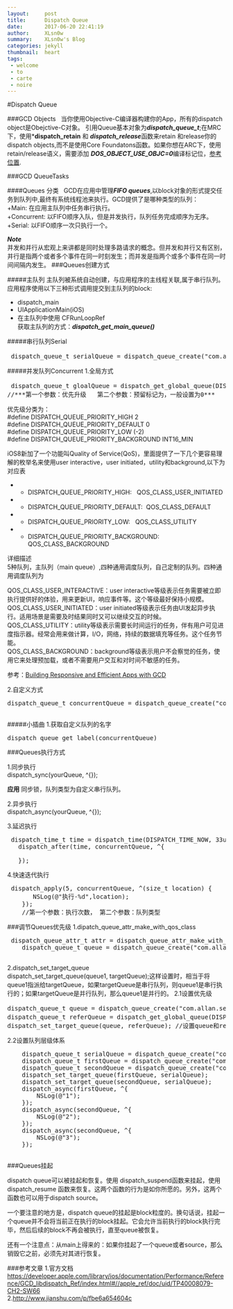 ```yaml
---
layout:     post
title:      Dispatch Queue
date:       2017-06-20 22:41:19
author:     XLsn0w
summary:    XLsn0w's Blog
categories: jekyll
thumbnail:  heart
tags:
 - welcome
 - to
 - carte
 - noire
---
```


#Dispatch Queue

###GCD Objects
&nbsp;&nbsp;当你使用Objective-C编译器构建你的App，所有的dispatch object是Obejctive-C对象。
引用Queue基本对象为***dispatch_queue_t***;在MRC下，使用***dispatch_retain** 和 ***dispatch_release***函数来retain 和release你的dispatch objects,而不是使用Core Foundatons函数。如果你想在ARC下，使用retain/release语义，需要添加 ***DOS_OBJECT_USE_OBJC=0***编译标记位，[参考位置](http://stackoverflow.com/questions/8618632/does-arc-support-dispatch-queues).

###GCD QueueTasks

####Queues 分类
&nbsp;&nbsp;GCD在应用中管理***FIFO queues***,以block对象的形式提交任务到队列中,最终有系统线程池来执行。GCD提供了是哪种类型的队列：<br/>
+Main:       在应用主队列中任务串行执行。<br/>
+Concurrent: 以FIFO顺序入队，但是并发执行，队列任务完成顺序为无序。<br/>
+Serial:     以FIFO顺序一次只执行一个。<br/>

***Note***<br/>
并发和并行从宏观上来讲都是同时处理多路请求的概念。但并发和并行又有区别，并行是指两个或者多个事件在同一时刻发生；而并发是指两个或多个事件在同一时间间隔内发生。
###Queues创建方式

#####主队列
主队列被系统自动创建，与应用程序的主线程关联,属于串行队列。应用程序使用以下三种形式调用提交到主队列的block:<br/>
+ dispatch_main<br/>
+ UIApplicationMain(iOS)<br/>
+ 在主队列中使用 CFRunLoopRef<br/>
获取主队列的方式：***dispatch_get_main_queue()***

#####串行队列Serial
<pre> dispatch_queue_t serialQueue = dispatch_queue_create("com.allan.queue", DISPATCH_QUEUE_SERIAL); //DISPATCH_QUEUE_SERIAL也可写为NULL
</pre>
#####并发队列Concurrent
1.全局方式<br/>
<pre> dispatch_queue_t gloalQueue = dispatch_get_global_queue(DISPATCH_QUEUE_PRIORITY_DEFAULT, 0);全局共享并发队列
//***第一个参数：优先升级   第二个参数：预留标记为，一般设置为0***</pre>
 优先级分类为：<br/>
 #define DISPATCH_QUEUE_PRIORITY_HIGH        2	<br/>
 #define DISPATCH_QUEUE_PRIORITY_DEFAULT     0<br/>
 #define DISPATCH_QUEUE_PRIORITY_LOW         (-2)<br/>
 #define DISPATCH_QUEUE_PRIORITY_BACKGROUND  INT16_MIN<br/>

iOS8新加了一个功能叫Quality of Service(QoS)，里面提供了一下几个更容易理解的枚举名来使用user interactive，user initiated，utility和background,以下为对应表<br/>
*  - DISPATCH_QUEUE_PRIORITY_HIGH: &nbsp;         QOS_CLASS_USER_INITIATED<br/>
 *  - DISPATCH_QUEUE_PRIORITY_DEFAULT:&nbsp;      QOS_CLASS_DEFAULT<br/>
 *  - DISPATCH_QUEUE_PRIORITY_LOW: &nbsp;         QOS_CLASS_UTILITY<br/>
 *  - DISPATCH_QUEUE_PRIORITY_BACKGROUND:&nbsp;   QOS_CLASS_BACKGROUND<br/>

详细描述<br/>
 5种队列，主队列（main queue）,四种通用调度队列，自己定制的队列。四种通用调度队列为<br/>

QOS_CLASS_USER_INTERACTIVE：user interactive等级表示任务需要被立即执行提供好的体验，用来更新UI，响应事件等。这个等级最好保持小规模。<br/>
QOS_CLASS_USER_INITIATED：user initiated等级表示任务由UI发起异步执行。适用场景是需要及时结果同时又可以继续交互的时候。<br/>
QOS_CLASS_UTILITY：utility等级表示需要长时间运行的任务，伴有用户可见进度指示器。经常会用来做计算，I/O，网络，持续的数据填充等任务。这个任务节能。<br/>
QOS_CLASS_BACKGROUND：background等级表示用户不会察觉的任务，使用它来处理预加载，或者不需要用户交互和对时间不敏感的任务。<br/>

参考：[Building Responsive and Efficient Apps with GCD](https://developer.apple.com/videos/play/wwdc2015-718/)


2.自定义方式<br/>

 <pre>dispatch_queue_t concurrentQueue = dispatch_queue_create("com.allan.concurrent", DISPATCH_QUEUE_CONCURRENT);
 </pre>


#####小插曲
1.获取自定义队列的名字
<pre>dispatch_queue_get_label(concurrentQueue)</pre>


###Queues执行方式

1.同步执行<br/>
dispatch_sync(yourQueue, ^{});

 **应用**
 同步锁，队列类型为自定义串行队列。


2.异步执行<br/>
dispatch_async(yourQueue, ^{});<br/>

3.延迟执行
<pre>
 dispatch_time_t time = dispatch_time(DISPATCH_TIME_NOW, 33ull * NSEC_PER_SEC);
   dispatch_after(time, concurrentQueue, ^{

   });</pre>
4.快速迭代执行
<pre>
 dispatch_apply(5, concurrentQueue, ^(size_t location) {
       NSLog(@"执行-%d",location);
    });
    //第一个参数：执行次数， 第二个参数：队列类型
</pre>


###调节Queues优先级
1.dipatch_queue_attr_make_with_qos_class
<pre>
 dispatch_queue_attr_t attr = dispatch_queue_attr_make_with_qos_class(DISPATCH_QUEUE_SERIAL, QOS_CLASS_UTILITY, 100);
    dispatch_queue_t queue = dispatch_queue_create("com.allan.qosqueue", attr);

</pre>
2.dispatch_set_target_queue<br/>
dispatch_set_target_queue(queue1, targetQueue);这样设置时，相当于将queue1指派给targetQueue，如果targetQueue是串行队列，则queue1是串行执行的；如果targetQueue是并行队列，那么queue1是并行的。
2.1设置优先级
<pre>
dispatch_queue_t queue = dispatch_queue_create("com.allan.settargetqueue",); //需要设置优先级的queue
dispatch_queue_t referQueue = dispatch_get_global_queue(DISPATCH_QUEUE_PRIORITY_LOW, ); //参考优先级
dispatch_set_target_queue(queue, referQueue); //设置queue和referQueue的优先级一样
</pre>
2.2设置队列层级体系
<pre>
    dispatch_queue_t serialQueue = dispatch_queue_create("com.allan.serialqueue", DISPATCH_QUEUE_SERIAL);
    dispatch_queue_t firstQueue = dispatch_queue_create("com.allan.firstqueue", DISPATCH_QUEUE_SERIAL);
    dispatch_queue_t secondQueue = dispatch_queue_create("com.allan.secondqueue", DISPATCH_QUEUE_CONCURRENT);
    dispatch_set_target_queue(firstQueue, serialQueue);
    dispatch_set_target_queue(secondQueue, serialQueue);
    dispatch_async(firstQueue, ^{
        NSLog(@"1");
    });
    dispatch_async(secondQueue, ^{
        NSLog(@"2");
    });
    dispatch_async(secondQueue, ^{
        NSLog(@"3");
    });

</pre>

###Queues挂起

dispatch queue可以被挂起和恢复。使用 dispatch_suspend函数来挂起，使用  dispatch_resume 函数来恢复。这两个函数的行为是如你所愿的。另外，这两个函数也可以用于dispatch source。

一个要注意的地方是，dispatch queue的挂起是block粒度的。换句话说，挂起一个queue并不会将当前正在执行的block挂起。它会允许当前执行的block执行完毕，然后后续的block不再会被执行，直至queue被恢复。

还有一个注意点：从main上得来的：如果你挂起了一个queue或者source，那么销毁它之前，必须先对其进行恢复。



###参考文章
1.官方文档<https://developer.apple.com/library/ios/documentation/Performance/Reference/GCD_libdispatch_Ref/index.html#//apple_ref/doc/uid/TP40008079-CH2-SW66><br/>
2.<http://www.jianshu.com/p/fbe6a654604c>

[1]: https://xlsn0w.github.io
